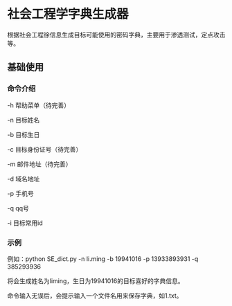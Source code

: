 # 社会工程学字典生成器

根据社会工程徐信息生成目标可能使用的密码字典，主要用于渗透测试，定点攻击等。

## 基础使用

### 命令介绍

-h 帮助菜单（待完善）

-n 目标姓名

-b 目标生日

-c 目标身份证号（待完善）

-m 邮件地址（待完善）

-d 域名地址

-p 手机号

-q qq号

-i 目标常用id


### 示例

例如：python SE_dict.py -n li.ming -b 19941016 -p 13933893931 -q 385293936

将会生成姓名为liming，生日为19941016的目标喜好的字典信息。

命令输入无误后，会提示输入一个文件名用来保存字典，如1.txt。



